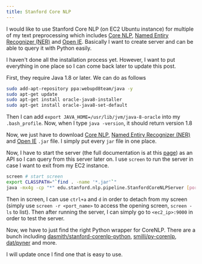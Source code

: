 ```yaml
---
title: Stanford Core NLP
---
```


I would like to use Stanford Core NLP (on EC2 Ubuntu instance) for multiple of
my text preprocessing which includes
[Core NLP](http://stanfordnlp.github.io/CoreNLP/),
[Named Entiry Recognizer (NER)](http://nlp.stanford.edu/software/CRF-NER.html) and
[Open IE](http://nlp.stanford.edu/software/openie.html). Basically I want to create
server and can be able to query it with Python easily.

I haven't done all the installation process yet. However, I want to put everything in one place
so I can come back later to update this post.

First, they require Java 1.8 or later. We can do as follows

```bash
sudo add-apt-repository ppa:webupd8team/java -y
sudo apt-get update
sudo apt-get install oracle-java8-installer
sudo apt-get install oracle-java8-set-default
```

Then I can add `export JAVA_HOME=/usr/lib/jvm/java-8-oracle` into my `.bash_profile`.
Now, when I type `java -version`, it should return version 1.8

Now, we just have to download [Core NLP](http://stanfordnlp.github.io/CoreNLP/),
[Named Entiry Recognizer (NER)](http://nlp.stanford.edu/software/CRF-NER.html) and
[Open IE](http://nlp.stanford.edu/software/openie.html) `.jar` file. I simply put
every `jar` file in one place.

Now, I have to start the server (the full documentation is at this [page](http://stanfordnlp.github.io/CoreNLP/corenlp-server.html)) as an API so I can
query from this server later on. I use `screen` to run
the server in case I want to exit from my EC2 instance.

```bash
screen # start screen 
export CLASSPATH="`find . -name '*.jar'`"
java -mx4g -cp "*" edu.stanford.nlp.pipeline.StanfordCoreNLPServer [port?] # run server
```

Then in screen, I can use `ctrl+a` and `d` in order to detach from my screen
(simply use `screen -r <port_name>` to access the opening screen, `screen -ls` to list).
Then after running the server, I can simply go to `<ec2_ip>:9000` in order to test the server.


Now, we have to just find the right Python wrapper for CoreNLP. There are a bunch including
[dasmith/stanford-corenlp-python](https://github.com/dasmith/stanford-corenlp-python),
[smilli/py-corenlp](https://github.com/smilli/py-corenlp), [dat/pyner](https://github.com/dat/pyner)
and more.

I will update once I find one that is easy to use.
